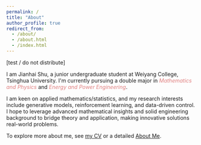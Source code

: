 ```yaml
---
permalink: /
title: "About"
author_profile: true
redirect_from: 
  - /about/
  - /about.html
  - /index.html
---
```

[test / do not distribute]

I am Jianhai Shu, a junior undergraduate student at Weiyang College, Tsinghua University. I'm currently pursuing a double major in <span style="font-style:italic; color:rgba(224,128,128,1)">Mathematics and Physics</span> and <span style="font-style:italic; color:rgba(224,128,128,1)">Energy and Power Engineering</span>.

I am keen on applied mathematics/statistics, and my research interests include generative models, reinforcement learning, and data-driven control. I hope to leverage advanced mathematical insights and solid engineering background to bridge theory and application, making innovative solutions real-world problems.

To explore more about me, see <a href="/cv/">my CV</a> or a detailed <a href="/posts/2024/blog-post-1/">About Me</a>.
